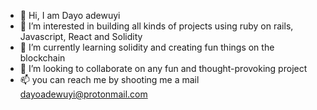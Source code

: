 - 👋 Hi, I am Dayo adewuyi 
- 👀 I’m interested in building all kinds of projects using ruby on rails, Javascript, React and Solidity
- 🌱 I’m currently learning solidity and creating fun things on the blockchain
- 💞️ I’m looking to collaborate on any fun and thought-provoking project
- 📫 you can reach me by shooting me a mail dayoadewuyi@protonmail.com

<!---
Dayo-Adewuyi / Dayo-Adewuyi is a ✨ special ✨ repository because its `README.md` (this file) appears on your GitHub profile.
You can click the Preview link to take a look at your changes.
--->
